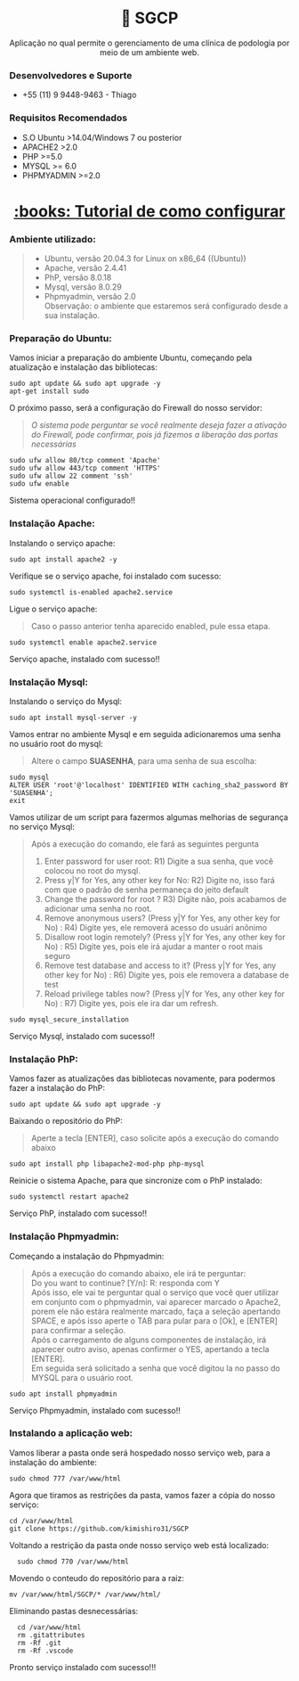 <h1 align="center">🔗 SGCP
</h1>
<p align="center">Aplicação no qual permite o gerenciamento de uma clínica de podologia por meio de um ambiente web.</p>

### Desenvolvedores e Suporte
- +55 (11) 9 9448-9463 - Thiago


### Requisitos Recomendados

- S.O Ubuntu >14.04/Windows 7 ou posterior
- APACHE2 >2.0
- PHP >=5.0
- MYSQL >= 6.0
- PHPMYADMIN >=2.0


<h1 align="center">
    <a href="">:books: Tutorial de como configurar</a>
</h1>

### Ambiente utilizado:
  > - Ubuntu, versão 20.04.3 for Linux on x86_64 ((Ubuntu))</br>
  > - Apache, versão 2.4.41</br>
  > - PhP, versão 8.0.18</br>
  > - Mysql, versão 8.0.29</br>
  > - Phpmyadmin, versão 2.0</br>
Observação: o ambiente que estaremos será configurado desde a sua instalação.

### Preparação do Ubuntu:
  Vamos iniciar a preparação do ambiente Ubuntu, começando pela atualização e instalação das bibliotecas: 
  ``` barsh
  sudo apt update && sudo apt upgrade -y
  apt-get install sudo
  ```
  
  O próximo passo, será a configuração do Firewall do nosso servidor:
  > *O sistema pode perguntar se você realmente deseja fazer a ativação do Firewall, pode confirmar, pois já fizemos a liberação das portas necessárias*
  ``` barsh
  sudo ufw allow 80/tcp comment 'Apache'
  sudo ufw allow 443/tcp comment 'HTTPS'
  sudo ufw allow 22 comment 'ssh'
  sudo ufw enable
  ```
  
  Sistema operacional configurado!!

### Instalação Apache:
  Instalando o serviço apache:
  ```barsh
  sudo apt install apache2 -y
  ```
  
  Verifique se o serviço apache, foi instalado com sucesso:
  ```barsh
  sudo systemctl is-enabled apache2.service
  ```
  Ligue o serviço apache:
  > Caso o passo anterior tenha aparecido enabled, pule essa etapa.
  ```barsh
  sudo systemctl enable apache2.service
  ```
  Serviço apache, instalado com sucesso!!
  
### Instalação Mysql:

  Instalando o serviço do Mysql:
  ```barsh
  sudo apt install mysql-server -y
  ```
  
  Vamos entrar no ambiente Mysql e em seguida adicionaremos uma senha no usuário root do mysql:
  > Altere o campo **SUASENHA**, para uma senha de sua escolha:
  ```barsh
  sudo mysql
  ALTER USER 'root'@'localhost' IDENTIFIED WITH caching_sha2_password BY 'SUASENHA';
  exit
  ```

  Vamos utilizar de um script para fazermos algumas melhorias de segurança no serviço Mysql:
  > Após a execução do comando, ele fará as seguintes pergunta
  > 1) Enter password for user root:
  > R1) Digite a sua senha, que você colocou no root do mysql.
  > 2) Press y|Y for Yes, any other key for No: 
  > R2) Digite no, isso fará com que o padrão de senha permaneça do jeito default
  > 3) Change the password for root ?
  > R3) Digite não, pois acabamos de adicionar uma senha no root.
  > 4) Remove anonymous users? (Press y|Y for Yes, any other key for No) :
  > R4) Digite yes, ele removerá acesso do usuári anônimo
  > 5) Disallow root login remotely? (Press y|Y for Yes, any other key for No) :
  > R5) Digite yes, pois ele irá ajudar a manter o root mais seguro
  > 6) Remove test database and access to it? (Press y|Y for Yes, any other key for No) :
  > R6) Digite yes, pois ele removera a database de test
  > 7) Reload privilege tables now? (Press y|Y for Yes, any other key for No) : 
  > R7) Digite yes, pois ele ira dar um refresh.  
  ```barsh
  sudo mysql_secure_installation
  ```

  Serviço Mysql, instalado com sucesso!!

### Instalação PhP:

  Vamos fazer as atualizações das bibliotecas novamente, para podermos fazer a instalação do PhP:
  ```barsh
  sudo apt update && sudo apt upgrade -y
  ```
  
  Baixando o repositório do PhP:
  > Aperte a tecla [ENTER], caso solicite após a execução do comando abaixo
  ```barsh
  sudo apt install php libapache2-mod-php php-mysql
  ```
  
  Reinicie o sistema Apache, para que sincronize com o PhP instalado:
  ```barsh
  sudo systemctl restart apache2
  ```
  
  Serviço PhP, instalado com sucesso!!
  
  
### Instalação Phpmyadmin:

  Começando a instalação do Phpmyadmin:
  > Após a execução do comando abaixo, ele irá te perguntar:</br>
  > Do you want to continue? [Y/n]: 
  > R: responda com Y</br>
  > Após isso, ele vai te perguntar qual o serviço que você quer utilizar em conjunto com o phpmyadmin, vai aparecer marcado o Apache2, porem ele não estára realmente marcado, faça a seleção apertando SPACE, e após isso aperte o TAB para pular para o [Ok], e [ENTER] para confirmar a seleção.</br>
  > Após o carregamento de alguns componentes de instalação, irá aparecer outro aviso, apenas confirmer o YES, apertando a tecla [ENTER].</br>
  > Em seguida será solicitado a senha que você digitou la no passo do MYSQL para o usuário root.</br>
  ```barsh
  sudo apt install phpmyadmin
  ```
  
 Serviço Phpmyadmin, instalado com sucesso!! 
 
### Instalando a aplicação web:
  Vamos liberar a pasta onde será hospedado nosso serviço web, para a instalação do ambiente:
  ```barsh
  sudo chmod 777 /var/www/html
  ```
  Agora que tiramos as restrições da pasta, vamos fazer a cópia do nosso serviço:
  ```barsh
  cd /var/www/html
  git clone https://github.com/kimishiro31/SGCP
  ```
  
  Voltando a restrição da pasta onde nosso serviço web está localizado:
  ```barsh
    sudo chmod 770 /var/www/html
  ```
  
  Movendo o conteudo do repositório para a raiz:
  ```barsh
  mv /var/www/html/SGCP/* /var/www/html/
  ```
  
  Eliminando pastas desnecessárias:
  ```barsh
    cd /var/www/html
    rm .gitattributes
    rm -Rf .git
    rm -Rf .vscode
  ```
  
  Pronto serviço instalado com sucesso!!!
